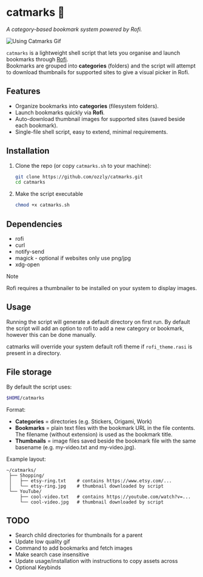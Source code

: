 # catmarks 🐾

*A category-based bookmark system powered by Rofi.*

![Using Catmarks Gif](https://github.com/Ozzly/catmarks/blob/main/assets/catmarks_usage.gif)

`catmarks` is a lightweight shell script that lets you organise and launch bookmarks through [Rofi](https://github.com/davatorium/rofi).  
Bookmarks are grouped into **categories** (folders) and the script will attempt to download thumbnails for supported sites to give a visual picker in Rofi.



## Features
- Organize bookmarks into **categories** (filesystem folders).  
- Launch bookmarks quickly via **Rofi**.  
- Auto-download thumbnail images for supported sites (saved beside each bookmark).  
- Single-file shell script, easy to extend, minimal requirements.



## Installation

1. Clone the repo (or copy `catmarks.sh` to your machine):
   ```bash
   git clone https://github.com/ozzly/catmarks.git
   cd catmarks
   ```
2. Make the script executable
    ```bash
    chmod +x catmarks.sh
    ```



## Dependencies

+ rofi
+ curl
+ notify-send
+ magick - optional if websites only use png/jpg
+ xdg-open

> [!NOTE]
> Rofi requires a thumbnailer to be installed on your system to display images.


## Usage
Running the script will generate a default directory on first run.
By default the script will add an option to rofi to add a new category or bookmark, however this can be done manually.

catmarks will override your system default rofi theme if `rofi_theme.rasi` is present in a directory.


## File storage

By default the script uses:
```bash
$HOME/catmarks
```
Format:
+ **Categories** = directories (e.g. Stickers, Origami, Work)
+ **Bookmarks** = plain text files with the bookmark URL in the file contents. The filename (without extension) is used as the bookmark title.
+ **Thumbnails** = image files saved beside the bookmark file with the same basename (e.g. my-video.txt and my-video.jpg).

Example layout:
```
~/catmarks/
 ├── Shopping/
 │   ├── etsy-ring.txt    # contains https://www.etsy.com/...
 │   └── etsy-ring.jpg    # thumbnail downloaded by script
 └── YouTube/
     ├── cool-video.txt   # contains https://youtube.com/watch?v=...
     └── cool-video.jpg   # thumbnail downloaded by script
```


## TODO

+ Search child directories for thumbnails for a parent
+ Update low quality gif
+ Command to add bookmarks and fetch images
+ Make search case insensitive
+ Update usage/installation with instructions to copy assets across
+ Optional Keybinds

